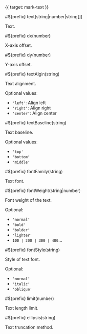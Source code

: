 {{ target: mark-text }}

<!-- ITextMarkSpec -->

#${prefix} text(string|number|string[])

Text.

#${prefix} dx(number)

X-axis offset.

#${prefix} dy(number)

Y-axis offset.

#${prefix} textAlgin(string)

Text alignment.

Optional values:
- `'left'`: Align left
- `'right'`: Align right
- `'center'`: Align center

#${prefix} textBaseline(string)

Text baseline.

Optional values:
- `'top'`
- `'bottom'`
- `'middle'`

#${prefix} fontFamily(string)

Text font.

#${prefix} fontWeight(string|number)

Font weight of the text.

Optional:

- `'normal'`
- `'bold'`
- `'bolder'`
- `'lighter'`
- `100 | 200 | 300 | 400`...

#${prefix} fontStyle(string)

Style of text font.

Optional:

- `'normal'`
- `'italic'`
- `'oblique'`

#${prefix} limit(number)

Text length limit.

#${prefix} ellipsis(string)

Text truncation method.